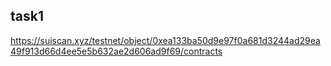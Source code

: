 
## task1

https://suiscan.xyz/testnet/object/0xea133ba50d9e97f0a681d3244ad29ea49f913d66d4ee5e5b632ae2d606ad9f69/contracts
